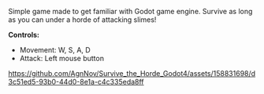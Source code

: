 Simple game made to get familiar with Godot game engine. Survive as long as you can under a horde of attacking slimes!

<b>Controls:</b>
- Movement: W, S, A, D
- Attack: Left mouse button

https://github.com/AgnNov/Survive_the_Horde_Godot4/assets/158831698/d3c51ed5-93b0-44d0-8e1a-c4c335eda8ff

